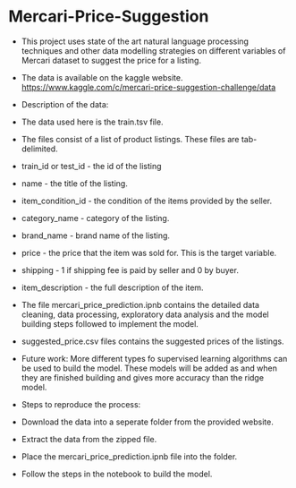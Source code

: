 # Mercari-Price-Suggestion
* This project uses state of the art natural language processing techniques and other data modelling strategies on different variables of Mercari dataset to suggest the price for a listing.
* The data is available on the kaggle website. 
https://www.kaggle.com/c/mercari-price-suggestion-challenge/data
* Description of the data:
* The data used here is the train.tsv file.
* The files consist of a list of product listings. These files are tab-delimited.
* train_id or test_id - the id of the listing
* name - the title of the listing.
* item_condition_id - the condition of the items provided by the seller.
* category_name - category of the listing.
* brand_name - brand name of the listing.
* price - the price that the item was sold for. This is the target variable.
* shipping - 1 if shipping fee is paid by seller and 0 by buyer.
* item_description - the full description of the item. 

* The file mercari_price_prediction.ipnb contains the detailed data cleaning, data processing, exploratory data analysis and the model 
building steps followed to implement the model.
* suggested_price.csv files contains the suggested prices of the listings.

* Future work: More different types fo supervised learning algorithms can be used to build the model. 
These models will be added as and when they are finished building and gives more accuracy than the ridge model.

* Steps to reproduce the process:
* Download the data into a seperate folder from the provided website.
* Extract the data from the zipped file.
* Place the mercari_price_prediction.ipnb file into the folder.
* Follow the steps in the notebook to build the model.
